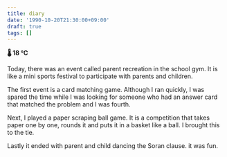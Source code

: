 ```yaml
---
title: diary
date: '1990-10-20T21:30:00+09:00'
draft: true
tags: []
---
```


**🌡 18 ℃**

Today, there was an event called parent recreation in the school gym. It is like a mini sports festival to participate with parents and children.

The first event is a card matching game. Although I ran quickly, I was spared the time while I was looking for someone who had an answer card that matched the problem and I was fourth.

Next, I played a paper scraping ball game. It is a competition that takes paper one by one, rounds it and puts it in a basket like a ball. I brought this to the tie.

Lastly it ended with parent and child dancing the Soran clause. it was fun.
